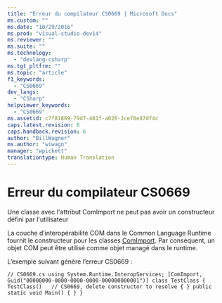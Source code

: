 ```yaml
---
title: "Erreur du compilateur CS0669 | Microsoft Docs"
ms.custom: ""
ms.date: "10/29/2016"
ms.prod: "visual-studio-dev14"
ms.reviewer: ""
ms.suite: ""
ms.technology: 
  - "devlang-csharp"
ms.tgt_pltfrm: ""
ms.topic: "article"
f1_keywords: 
  - "CS0669"
dev_langs: 
  - "CSharp"
helpviewer_keywords: 
  - "CS0669"
ms.assetid: c7f81869-79d7-481f-a026-2cef0e87df4c
caps.latest.revision: 6
caps.handback.revision: 6
author: "BillWagner"
ms.author: "wiwagn"
manager: "wpickett"
translationtype: Human Translation
---
```

# Erreur du compilateur CS0669
Une classe avec l'attribut ComImport ne peut pas avoir un constructeur défini par l'utilisateur  
  
 La couche d’interopérabilité COM dans le Common Language Runtime fournit le constructeur pour les classes [ComImport](frlrfSystemRuntimeInteropServicesComImportAttributeClassTopic). Par conséquent, un objet COM peut être utilisé comme objet managé dans le runtime.  
  
 L’exemple suivant génère l’erreur CS0669 :  
  
```  
// CS0669.cs using System.Runtime.InteropServices; [ComImport, Guid("00000000-0000-0000-0000-000000000001")] class TestClass { TestClass()   // CS0669, delete constructor to resolve { } public static void Main() { } }  
```